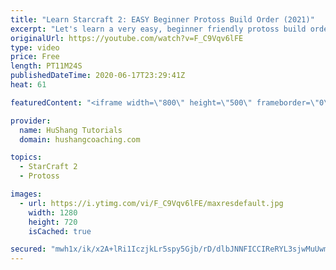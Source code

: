 ```yaml
---
title: "Learn Starcraft 2: EASY Beginner Protoss Build Order (2021)"
excerpt: "Let's learn a very easy, beginner friendly protoss build order! It's a starcraft 2 strategy called the \"four gate\" that attacks really early on. This is a fantastic build order to begin learning the basics of the game.   Click here to join the community: https://www.youtube.com/c/HuShangTutorials?sub_confirmation=1"
originalUrl: https://youtube.com/watch?v=F_C9Vqv6lFE
type: video
price: Free
length: PT11M24S
publishedDateTime: 2020-06-17T23:29:41Z
heat: 61

featuredContent: "<iframe width=\"800\" height=\"500\" frameborder=\"0\" src=\"https://www.youtube.com/embed/F_C9Vqv6lFE\" allow=\"accelerometer; autoplay; encrypted-media; gyroscope; picture-in-picture\" allowfullscreen></iframe>"

provider:
  name: HuShang Tutorials
  domain: hushangcoaching.com

topics:
  - StarCraft 2
  - Protoss

images:
  - url: https://i.ytimg.com/vi/F_C9Vqv6lFE/maxresdefault.jpg
    width: 1280
    height: 720
    isCached: true

secured: "mwh1x/ik/x2A+lRi1IczjkLr5spy5Gjb/rD/dlbJNNFICCIReRYL3sjwMuUwmnuR3kfmmR9xqZfg55pNDPkfpEL9w1n5ms4MgDhmdQ2PF+dLcoW+BGUcLzcZH442oKTX0/BAcyrgheMI0vcl0UE40qv+NyiNlJtIcIq7vtzDWNKqG4o8L9zKBSgU5faYNFL9Uvzp/PiakaDbuuPm5Hd54gNTg34oVRQvlYnXZtlS65PiItTGw31bHXGfLpuU7koMESlJubQwye1ifMZCqNCBAYrSdP+gDrQ39B1RI2Vt4aemK8B1RgfJ7fzETVdh+d7PhqTBP4xOAkEJbIqvG5PSpbuBQ9XDJpvmXEuHciICIKH1EF4ysJ1BHDBW87g+ttn7S5F8QKt3QpF21o3XEe982+EaCd4MG+FcHQmwRFgV3co=;MBxQFDepJ6vyCyY1VLbT9A=="
---
```


